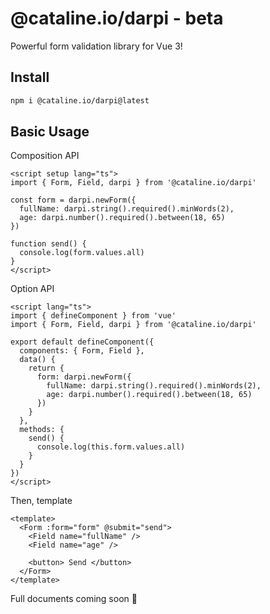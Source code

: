# @cataline.io/darpi - beta

Powerful form validation library for Vue 3!

## Install

```sh
npm i @cataline.io/darpi@latest
```

## Basic Usage

Composition API

```vue
<script setup lang="ts">
import { Form, Field, darpi } from '@cataline.io/darpi'

const form = darpi.newForm({
  fullName: darpi.string().required().minWords(2),
  age: darpi.number().required().between(18, 65)
})

function send() {
  console.log(form.values.all)
}
</script>
```

Option API

```vue
<script lang="ts">
import { defineComponent } from 'vue'
import { Form, Field, darpi } from '@cataline.io/darpi'

export default defineComponent({
  components: { Form, Field },
  data() {
    return {
      form: darpi.newForm({
        fullName: darpi.string().required().minWords(2),
        age: darpi.number().required().between(18, 65)
      })
    }
  },
  methods: {
    send() {
      console.log(this.form.values.all)
    }
  }
})
</script>
```

Then, template

```vue
<template>
  <Form :form="form" @submit="send">
    <Field name="fullName" />
    <Field name="age" />

    <button> Send </button>
  </Form>
</template>
```

Full documents coming soon 🚀
